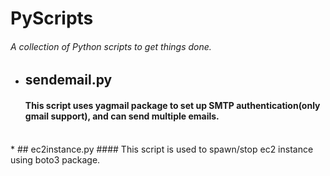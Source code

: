 # PyScripts
###### A collection of Python scripts to get things done. 

* ## sendemail.py
	#### This script uses yagmail package to set up SMTP authentication(only gmail support), and can send multiple emails.
<br>
* ## ec2instance.py
	#### This script is used to spawn/stop ec2 instance using boto3 package. 
